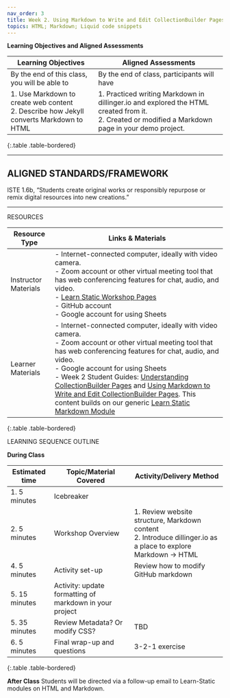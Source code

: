 ```yaml
---
nav_order: 3
title: Week 2. Using Markdown to Write and Edit CollectionBuilder Pages
topics: HTML; Markdown; Liquid code snippets
---
```


**Learning Objectives and Aligned Assessments**

| Learning Objectives | Aligned Assessments |
| ------------------- | -------------------- |
| By the end of this class, you will be able to | By the end of class, participants will have |
|1. Use Markdown to create web content <br>2. Describe how Jekyll converts Markdown to HTML  | 1. Practiced writing Markdown in dillinger.io and explored the HTML created from it. <br>2. Created or modified a Markdown page in your demo project. |
{:.table .table-bordered}

----------
## ALIGNED STANDARDS/FRAMEWORK

ISTE 1.6b, “Students create original works or responsibly repurpose or remix digital resources into new creations.”

----------
RESOURCES

| Resource Type  | Links & Materials   |
| ---------------------- | ----------------- |
| Instructor Materials   | -  Internet-connected computer, ideally with video camera. <br>- Zoom account or other virtual meeting tool that has web conferencing features for chat, audio, and video.  <br>- [Learn Static Workshop Pages](https://learn-static.github.io/collectionbuilder-workshop/) <br>- GitHub account <br>- Google account for using Sheets|
| Learner Materials   | - Internet-connected computer, ideally with video camera. <br>- Zoom account or other virtual meeting tool that has web conferencing features for chat, audio, and video. <br>- Google account for using Sheets<br>- Week 2 Student Guides: [Understanding CollectionBuilder Pages](https://github.com/learn-static/collectionbuilder-workshop/blob/main/understanding_pages.md#understanding-collectionbuilder-pages) and [Using Markdown to Write and Edit CollectionBuilder Pages](https://github.com/learn-static/collectionbuilder-workshop/blob/main/markdown.md#using-markdown-to-write-and-edit-collectionbuilder-pages). This content builds on our generic [Learn Static Markdown Module](https://github.com/learn-static/foundations-2-markdown)|
{:.table .table-bordered}


LEARNING SEQUENCE OUTLINE

**During Class**

| Estimated time | Topic/Material Covered | Activity/Delivery Method |
| -------------- | --------------- | ----------- |
| 1. 5 minutes   | Icebreaker   |         |
| 2. 5 minutes   | Workshop Overview | 1. Review website structure, Markdown content <br>2. Introduce dillinger.io as a place to explore Markdown -> HTML  |
| 4. 5 minutes | Activity set-up  | Review how to modify GitHub markdown |
| 5. 15 minutes  | Activity: update formatting of markdown in your project |  |
| 5. 35 minutes  | Review Metadata? Or modify CSS? | TBD  |
| 6. 5 minutes   | Final wrap-up and questions    | 3-2-1 exercise |
{:.table .table-bordered}


**After Class**
Students will be directed via a follow-up email to Learn-Static modules on HTML and Markdown.
